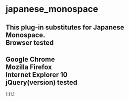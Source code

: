 japanese_monospace
==========
This plug-in substitutes for Japanese Monospace.  
Browser tested  
---------------------------------
Google Chrome  
Mozilla Firefox  
Internet Explorer 10  
jQuery(version) tested
---------------------------------
1.11.1  
